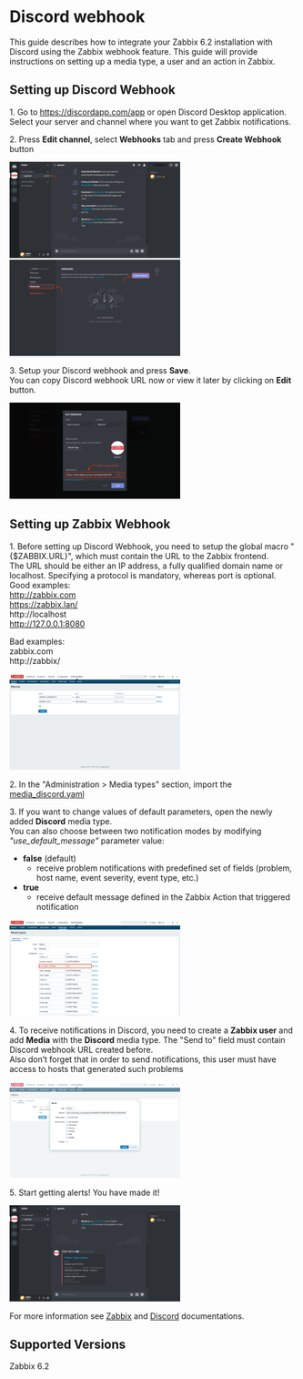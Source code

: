 # Discord webhook

This guide describes how to integrate your Zabbix 6.2 installation with Discord using the Zabbix webhook feature. This guide will provide instructions on setting up a media type, a user and an action in Zabbix.

## Setting up Discord Webhook

1\. Go to https://discordapp.com/app or open Discord Desktop application. Select your server and channel where you want to get Zabbix notifications.

2\. Press **Edit channel**, select **Webhooks** tab and press **Create Webhook** button

[![](images/thumb.1.png?raw=true)](images/1.png)
[![](images/thumb.2.png?raw=true)](images/2.png)


3\. Setup your Discord webhook and press **Save**.
<br>You can copy Discord webhook URL now or view it later by clicking on **Edit** button.

[![](images/thumb.3.png?raw=true)](images/3.png)


## Setting up Zabbix Webhook
1\. Before setting up Discord Webhook, you need to setup the global macro "{$ZABBIX.URL}", which must contain the URL to the Zabbix frontend.
<br>The URL should be either an IP address, a fully qualified domain name or localhost. Specifying a protocol is mandatory, whereas port is optional.
Good examples:<br>
http://zabbix.com<br>
https://zabbix.lan/<br>
http://localhost<br>
http://127.0.0.1:8080<br>

Bad examples:<br>
zabbix.com<br>
http://zabbix/<br>

[![](images/thumb.4.png?raw=true)](images/4.png)

2\. In the "Administration > Media types" section, import the [media_discord.yaml](media_discord.yaml)

3\. If you want to change values of default parameters, open the newly added **Discord** media type.<br>
You can also choose between two notification modes by modifying _"use_default_message"_ parameter value:
- **false** (default)
    - receive problem notifications with predefined set of fields (problem, host name, event severity, event type, etc.)
- **true**
    - receive default message defined in the Zabbix Action that triggered notification

[![](images/thumb.5.png?raw=true)](images/5.png)

4\. To receive notifications in Discord, you need to create a **Zabbix user** and add **Media** with the **Discord** media type.
The "Send to" field must contain Discord webhook URL created before.
<br>Also don’t forget that in order to send notifications, this user must have access to hosts that generated such problems

[![](images/thumb.6.png?raw=true)](images/6.png)

5\. Start getting alerts! You have made it!

[![](images/thumb.7.png?raw=true)](images/7.png)

For more information see [Zabbix](https://www.zabbix.com/documentation/6.2/manual/config/notifications) and [Discord](https://discordapp.com/developers/docs/resources/webhook#execute-webhook) documentations.

## Supported Versions
Zabbix 6.2

